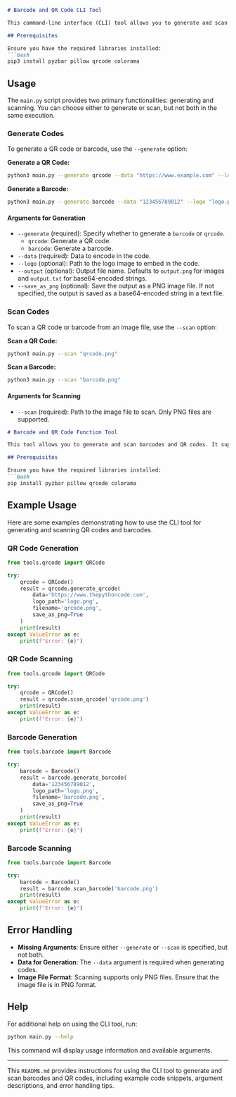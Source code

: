 ```markdown
# Barcode and QR Code CLI Tool

This command-line interface (CLI) tool allows you to generate and scan barcodes and QR codes. It supports embedding logos in the generated codes and provides options to save the output as image files or base64-encoded strings.

## Prerequisites

Ensure you have the required libraries installed:
```bash
pip3 install pyzbar pillow qrcode colorama
```

## Usage

The `main.py` script provides two primary functionalities: generating and scanning. You can choose either to generate or scan, but not both in the same execution.

### Generate Codes

To generate a QR code or barcode, use the `--generate` option:

**Generate a QR Code:**

```bash
python3 main.py --generate qrcode --data "https://www.example.com" --logo "logo.png" --output "qrcode.png" --save_as_png
```

**Generate a Barcode:**

```bash
python3 main.py --generate barcode --data "123456789012" --logo "logo.png" --output "barcode.png" --save_as_png
```

#### Arguments for Generation

- `--generate` (required): Specify whether to generate a `barcode` or `qrcode`.
  - `qrcode`: Generate a QR code.
  - `barcode`: Generate a barcode.
- `--data` (required): Data to encode in the code.
- `--logo` (optional): Path to the logo image to embed in the code.
- `--output` (optional): Output file name. Defaults to `output.png` for images and `output.txt` for base64-encoded strings.
- `--save_as_png` (optional): Save the output as a PNG image file. If not specified, the output is saved as a base64-encoded string in a text file.

### Scan Codes

To scan a QR code or barcode from an image file, use the `--scan` option:

**Scan a QR Code:**

```bash
python3 main.py --scan "qrcode.png"
```

**Scan a Barcode:**

```bash
python3 main.py --scan "barcode.png"
```

#### Arguments for Scanning

- `--scan` (required): Path to the image file to scan. Only PNG files are supported.

```markdown
# Barcode and QR Code Function Tool

This tool allows you to generate and scan barcodes and QR codes. It supports embedding logos in the generated codes and provides options to save the output as image files or base64-encoded strings.

## Prerequisites

Ensure you have the required libraries installed:
```bash
pip install pyzbar pillow qrcode colorama
```
## Example Usage

Here are some examples demonstrating how to use the CLI tool for generating and scanning QR codes and barcodes.

### QR Code Generation

```python
from tools.qrcode import QRCode

try:
    qrcode = QRCode()
    result = qrcode.generate_qrcode(
        data='https://www.thepythoncode.com',
        logo_path='logo.png',
        filename='qrcode.png',
        save_as_png=True
    )
    print(result)
except ValueError as e:
    print(f"Error: {e}")
```

### QR Code Scanning

```python
from tools.qrcode import QRCode

try:
    qrcode = QRCode()
    result = qrcode.scan_qrcode('qrcode.png')
    print(result)
except ValueError as e:
    print(f"Error: {e}")
```

### Barcode Generation

```python
from tools.barcode import Barcode

try:
    barcode = Barcode()
    result = barcode.generate_barcode(
        data='123456789012',
        logo_path='logo.png',
        filename='barcode.png',
        save_as_png=True
    )
    print(result)
except ValueError as e:
    print(f"Error: {e}")
```

### Barcode Scanning

```python
from tools.barcode import Barcode

try:
    barcode = Barcode()
    result = barcode.scan_barcode('barcode.png')
    print(result)
except ValueError as e:
    print(f"Error: {e}")
```

## Error Handling

- **Missing Arguments**: Ensure either `--generate` or `--scan` is specified, but not both.
- **Data for Generation**: The `--data` argument is required when generating codes.
- **Image File Format**: Scanning supports only PNG files. Ensure that the image file is in PNG format.

## Help

For additional help on using the CLI tool, run:

```bash
python main.py --help
```

This command will display usage information and available arguments.

---

This `README.md` provides instructions for using the CLI tool to generate and scan barcodes and QR codes, including example code snippets, argument descriptions, and error handling tips.